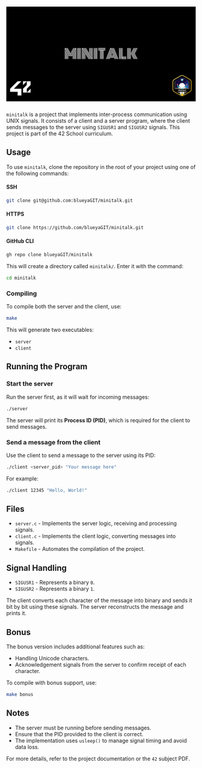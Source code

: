 <a href="https://github.com/blueyaGIT/minitalk"><img src="https://github.com/blueyaGIT/blueyaGIT/blob/b34a5a4e10b9019609659eaa0541a4325db88ca5/covers/cover-minitalk-bonus.png"></a>
###

`minitalk` is a project that implements inter-process communication using UNIX signals. It consists of a client and a server program, where the client sends messages to the server using `SIGUSR1` and `SIGUSR2` signals. This project is part of the 42 School curriculum.

## Usage

To use `minitalk`, clone the repository in the root of your project using one of the following commands:

#### SSH
```bash
git clone git@github.com:blueyaGIT/minitalk.git
```
#### HTTPS
```bash
git clone https://github.com/blueyaGIT/minitalk.git
```
#### GitHub CLI
```bash
gh repo clone blueyaGIT/minitalk
```
This will create a directory called `minitalk/`. Enter it with the command:

```bash
cd minitalk
```

### Compiling

To compile both the server and the client, use:

```bash
make
```

This will generate two executables:
- `server`
- `client`

## Running the Program

### Start the server
Run the server first, as it will wait for incoming messages:

```bash
./server
```
The server will print its **Process ID (PID)**, which is required for the client to send messages.

### Send a message from the client
Use the client to send a message to the server using its PID:

```bash
./client <server_pid> "Your message here"
```
For example:

```bash
./client 12345 "Hello, World!"
```

## Files

- `server.c` - Implements the server logic, receiving and processing signals.
- `client.c` - Implements the client logic, converting messages into signals.
- `Makefile` - Automates the compilation of the project.

## Signal Handling

- `SIGUSR1` - Represents a binary `0`.
- `SIGUSR2` - Represents a binary `1`.

The client converts each character of the message into binary and sends it bit by bit using these signals. The server reconstructs the message and prints it.

## Bonus

The bonus version includes additional features such as:
- Handling Unicode characters.
- Acknowledgement signals from the server to confirm receipt of each character.

To compile with bonus support, use:

```bash
make bonus
```

## Notes

- The server must be running before sending messages.
- Ensure that the PID provided to the client is correct.
- The implementation uses `usleep()` to manage signal timing and avoid data loss.

For more details, refer to the project documentation or the `42` subject PDF.